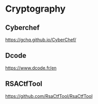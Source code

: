 # Cryptography
## Cyberchef 
https://gchq.github.io/CyberChef/  <br />
## Dcode
https://www.dcode.fr/en
## RSACtfTool
https://github.com/RsaCtfTool/RsaCtfTool
